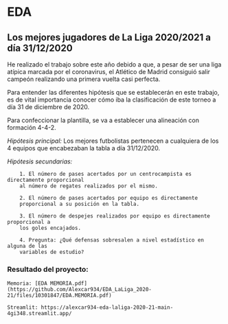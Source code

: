 # EDA
## Los mejores jugadores de La Liga 2020/2021 a día 31/12/2020

He realizado el trabajo sobre este año debido a que, a pesar de ser una liga atípica marcada 
por el coronavirus, el Atlético de Madrid consiguió salir campeón realizando una primera vuelta 
casi perfecta. 

Para entender las diferentes hipótesis que se establecerán en este trabajo, es de vital 
importancia conocer cómo iba la clasificación de este torneo a día 31 de diciembre de 2020.

Para confeccionar la plantilla, se va a establecer una alineación con formación 4-4-2.

*Hipótesis principal:*
     Los mejores futbolistas pertenecen a cualquiera de los 4 equipos que encabezaban 
     la tabla a día 31/12/2020.

*Hipótesis secundarias:*

        1. El número de pases acertados por un centrocampista es directamente proporcional 
        al número de regates realizados por el mismo.
        
        2. El número de pases acertados por equipo es directamente 
        proporcional a su posición en la tabla.
        
        3. El número de despejes realizados por equipo es directamente proporcional a 
        los goles encajados.
        
        4. Pregunta: ¿Qué defensas sobresalen a nivel estadístico en alguna de las 
        variables de estudio?  

### Resultado del proyecto:

    Memoria: [EDA MEMORIA.pdf](https://github.com/Alexcar934/EDA_LaLiga_2020-21/files/10301847/EDA.MEMORIA.pdf)
    
    Streamlit: https://alexcar934-eda-laliga-2020-21-main-4gi348.streamlit.app/





